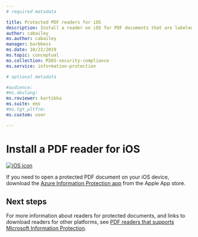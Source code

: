 ```yaml
---
# required metadata

title: Protected PDF readers for iOS
description: Install a reader on iOS for PDF documents that are labeled for classification and protection
author: cabailey
ms.author: cabailey
manager: barbkess
ms.date: 10/22/2019
ms.topic: conceptual
ms.collection: M365-security-compliance
ms.service: information-protection

# optional metadata

#audience:
#ms.devlang:
ms.reviewer: kartikka
ms.suite: ems
#ms.tgt_pltfrm:
ms.custom: user

---
```


# Install a PDF reader for iOS

[![iOS icon](../media/develop/ios-icon.png)](https://go.microsoft.com/fwlink/?LinkId=325338)

If you need to open a protected PDF document on your iOS device, download the [Azure Information Protection app](https://go.microsoft.com/fwlink/?LinkId=325338) from the Apple App store.

## Next steps

For more information about readers for protected documents, and links to download readers for other platforms, see [PDF readers that supports Microsoft Information Protection](protected-pdf-readers.md).

